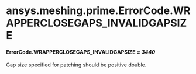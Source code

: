 <a id="ansys-meshing-prime-errorcode-wrapperclosegaps-invalidgapsize"></a>

# ansys.meshing.prime.ErrorCode.WRAPPERCLOSEGAPS_INVALIDGAPSIZE

<a id="ansys.meshing.prime.ErrorCode.WRAPPERCLOSEGAPS_INVALIDGAPSIZE"></a>

#### ErrorCode.WRAPPERCLOSEGAPS_INVALIDGAPSIZE *= 3440*

Gap size specified for patching should be positive double.

<!-- !! processed by numpydoc !! -->

